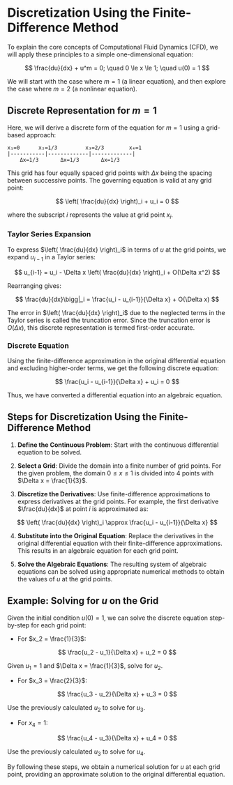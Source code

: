 # Discretization Using the Finite-Difference Method

To explain the core concepts of Computational Fluid Dynamics (CFD), we will apply these principles to a simple one-dimensional equation:

$$
\frac{du}{dx} + u^m = 0; \quad 0 \le x \le 1; \quad u(0) = 1
$$

We will start with the case where $m = 1$ (a linear equation), and then explore the case where $m = 2$ (a nonlinear equation).

## Discrete Representation for $m = 1$

Here, we will derive a discrete form of the equation for $m = 1$ using a grid-based approach:

```
x₁=0      x₂=1/3         x₃=2/3        x₄=1
|-----------|-------------|-------------|
    Δx=1/3       Δx=1/3       Δx=1/3
```


This grid has four equally spaced grid points with $\Delta x$ being the spacing between successive points. The governing equation is valid at any grid point:

$$
\left( \frac{du}{dx} \right)_i + u_i = 0
$$

where the subscript $i$ represents the value at grid point $x_i$.

### Taylor Series Expansion

To express $\left( \frac{du}{dx} \right)_i$ in terms of $u$ at the grid points, we expand $u_{i-1}$ in a Taylor series:

$$
u_{i-1} = u_i - \Delta x \left( \frac{du}{dx} \right)_i + O(\Delta x^2)
$$

Rearranging gives:

$$
\frac{du}{dx}\bigg|_i = \frac{u_i - u_{i-1}}{\Delta x} + O(\Delta x)
$$

The error in $\left( \frac{du}{dx} \right)_i$ due to the neglected terms in the Taylor series is called the truncation error. Since the truncation error is $O(\Delta x)$, this discrete representation is termed first-order accurate.

### Discrete Equation

Using the finite-difference approximation in the original differential equation and excluding higher-order terms, we get the following discrete equation:

$$
\frac{u_i - u_{i-1}}{\Delta x} + u_i = 0
$$

Thus, we have converted a differential equation into an algebraic equation.

## Steps for Discretization Using the Finite-Difference Method

1. **Define the Continuous Problem**: Start with the continuous differential equation to be solved.

2. **Select a Grid**: Divide the domain into a finite number of grid points. For the given problem, the domain $0 \le x \le 1$ is divided into 4 points with $\Delta x = \frac{1}{3}$.

3. **Discretize the Derivatives**: Use finite-difference approximations to express derivatives at the grid points. For example, the first derivative $\frac{du}{dx}$ at point $i$ is approximated as:
   
$$
\left( \frac{du}{dx} \right)_i \approx \frac{u_i - u_{i-1}}{\Delta x}
$$

4. **Substitute into the Original Equation**: Replace the derivatives in the original differential equation with their finite-difference approximations. This results in an algebraic equation for each grid point.

5. **Solve the Algebraic Equations**: The resulting system of algebraic equations can be solved using appropriate numerical methods to obtain the values of $u$ at the grid points.

## Example: Solving for $u$ on the Grid

Given the initial condition $u(0) = 1$, we can solve the discrete equation step-by-step for each grid point:

- For $x_2 = \frac{1}{3}$:
  
$$
\frac{u_2 - u_1}{\Delta x} + u_2 = 0
$$
  
  Given $u_1 = 1$ and $\Delta x = \frac{1}{3}$, solve for $u_2$.

- For $x_3 = \frac{2}{3}$:
  
$$
\frac{u_3 - u_2}{\Delta x} + u_3 = 0
$$
  
  Use the previously calculated $u_2$ to solve for $u_3$.

- For $x_4 = 1$:
  
$$
\frac{u_4 - u_3}{\Delta x} + u_4 = 0
$$
  
  Use the previously calculated $u_3$ to solve for $u_4$.

By following these steps, we obtain a numerical solution for $u$ at each grid point, providing an approximate solution to the original differential equation.
